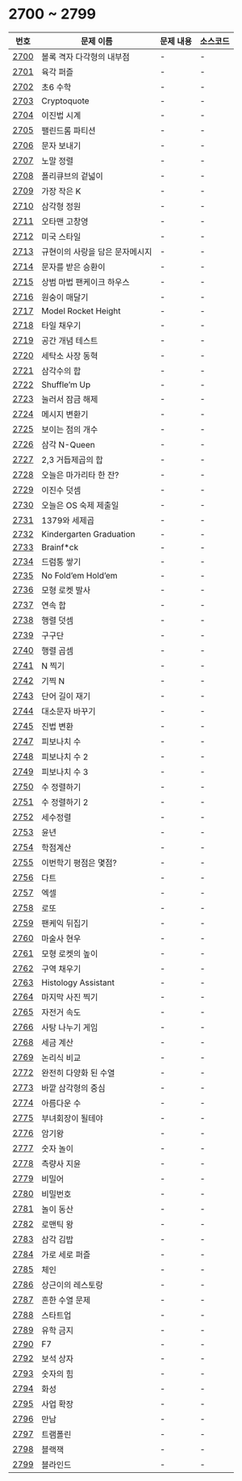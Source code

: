 # 2700 ~ 2799

번호 | 문제 이름 | 문제 내용 | 소스코드
--- | --- | --- | ---
[2700](https://www.acmicpc.net/problem/2700) | 볼록 격자 다각형의 내부점 | - | -
[2701](https://www.acmicpc.net/problem/2701) | 육각 퍼즐 | - | -
[2702](https://www.acmicpc.net/problem/2702) | 초6 수학 | - | -
[2703](https://www.acmicpc.net/problem/2703) | Cryptoquote | - | -
[2704](https://www.acmicpc.net/problem/2704) | 이진법 시계 | - | -
[2705](https://www.acmicpc.net/problem/2705) | 팰린드롬 파티션 | - | -
[2706](https://www.acmicpc.net/problem/2706) | 문자 보내기 | - | -
[2707](https://www.acmicpc.net/problem/2707) | 노말 정렬 | - | -
[2708](https://www.acmicpc.net/problem/2708) | 폴리큐브의 겉넓이 | - | -
[2709](https://www.acmicpc.net/problem/2709) | 가장 작은 K | - | -
[2710](https://www.acmicpc.net/problem/2710) | 삼각형 정원 | - | -
[2711](https://www.acmicpc.net/problem/2711) | 오타맨 고창영 | - | -
[2712](https://www.acmicpc.net/problem/2712) | 미국 스타일 | - | -
[2713](https://www.acmicpc.net/problem/2713) | 규현이의 사랑을 담은 문자메시지 | - | -
[2714](https://www.acmicpc.net/problem/2714) | 문자를 받은 승환이 | - | -
[2715](https://www.acmicpc.net/problem/2715) | 상범 마법 팬케이크 하우스 | - | -
[2716](https://www.acmicpc.net/problem/2716) | 원숭이 매달기 | - | -
[2717](https://www.acmicpc.net/problem/2717) | Model Rocket Height | - | -
[2718](https://www.acmicpc.net/problem/2718) | 타일 채우기 | - | -
[2719](https://www.acmicpc.net/problem/2719) | 공간 개념 테스트 | - | -
[2720](https://www.acmicpc.net/problem/2720) | 세탁소 사장 동혁 | - | -
[2721](https://www.acmicpc.net/problem/2721) | 삼각수의 합 | - | -
[2722](https://www.acmicpc.net/problem/2722) | Shuffle’m Up | - | -
[2723](https://www.acmicpc.net/problem/2723) | 눌러서 잠금 해제 | - | -
[2724](https://www.acmicpc.net/problem/2724) | 메시지 변환기 | - | -
[2725](https://www.acmicpc.net/problem/2725) | 보이는 점의 개수 | - | -
[2726](https://www.acmicpc.net/problem/2726) | 삼각 N-Queen | - | -
[2727](https://www.acmicpc.net/problem/2727) | 2,3 거듭제곱의 합 | - | -
[2728](https://www.acmicpc.net/problem/2728) | 오늘은 마가리타 한 잔? | - | -
[2729](https://www.acmicpc.net/problem/2729) | 이진수 덧셈 | - | -
[2730](https://www.acmicpc.net/problem/2730) | 오늘은 OS 숙제 제출일 | - | -
[2731](https://www.acmicpc.net/problem/2731) | 1379와 세제곱 | - | -
[2732](https://www.acmicpc.net/problem/2732) | Kindergarten Graduation | - | -
[2733](https://www.acmicpc.net/problem/2733) | Brainf*ck | - | -
[2734](https://www.acmicpc.net/problem/2734) | 드럼통 쌓기 | - | -
[2735](https://www.acmicpc.net/problem/2735) | No Fold’em Hold’em | - | -
[2736](https://www.acmicpc.net/problem/2736) | 모형 로켓 발사 | - | -
[2737](https://www.acmicpc.net/problem/2737) | 연속 합 | - | -
[2738](https://www.acmicpc.net/problem/2738) | 행렬 덧셈 | - | -
[2739](https://www.acmicpc.net/problem/2739) | 구구단 | - | -
[2740](https://www.acmicpc.net/problem/2740) | 행렬 곱셈 | - | -
[2741](https://www.acmicpc.net/problem/2741) | N 찍기 | - | -
[2742](https://www.acmicpc.net/problem/2742) | 기찍 N | - | -
[2743](https://www.acmicpc.net/problem/2743) | 단어 길이 재기 | - | -
[2744](https://www.acmicpc.net/problem/2744) | 대소문자 바꾸기 | - | -
[2745](https://www.acmicpc.net/problem/2745) | 진법 변환 | - | -
[2747](https://www.acmicpc.net/problem/2747) | 피보나치 수 | - | -
[2748](https://www.acmicpc.net/problem/2748) | 피보나치 수 2 | - | -
[2749](https://www.acmicpc.net/problem/2749) | 피보나치 수 3 | - | -
[2750](https://www.acmicpc.net/problem/2750) | 수 정렬하기 | - | -
[2751](https://www.acmicpc.net/problem/2751) | 수 정렬하기 2 | - | -
[2752](https://www.acmicpc.net/problem/2752) | 세수정렬 | - | -
[2753](https://www.acmicpc.net/problem/2753) | 윤년 | - | -
[2754](https://www.acmicpc.net/problem/2754) | 학점계산 | - | -
[2755](https://www.acmicpc.net/problem/2755) | 이번학기 평점은 몇점? | - | -
[2756](https://www.acmicpc.net/problem/2756) | 다트 | - | -
[2757](https://www.acmicpc.net/problem/2757) | 엑셀 | - | -
[2758](https://www.acmicpc.net/problem/2758) | 로또 | - | -
[2759](https://www.acmicpc.net/problem/2759) | 팬케익 뒤집기 | - | -
[2760](https://www.acmicpc.net/problem/2760) | 마술사 현우 | - | -
[2761](https://www.acmicpc.net/problem/2761) | 모형 로켓의 높이 | - | -
[2762](https://www.acmicpc.net/problem/2762) | 구역 채우기 | - | -
[2763](https://www.acmicpc.net/problem/2763) | Histology Assistant | - | -
[2764](https://www.acmicpc.net/problem/2764) | 마지막 사진 찍기 | - | -
[2765](https://www.acmicpc.net/problem/2765) | 자전거 속도 | - | -
[2766](https://www.acmicpc.net/problem/2766) | 사탕 나누기 게임 | - | -
[2768](https://www.acmicpc.net/problem/2768) | 세금 계산 | - | -
[2769](https://www.acmicpc.net/problem/2769) | 논리식 비교 | - | -
[2772](https://www.acmicpc.net/problem/2772) | 완전히 다양화 된 수열 | - | -
[2773](https://www.acmicpc.net/problem/2773) | 바깥 삼각형의 중심 | - | -
[2774](https://www.acmicpc.net/problem/2774) | 아름다운 수 | - | -
[2775](https://www.acmicpc.net/problem/2775) | 부녀회장이 될테야 | - | -
[2776](https://www.acmicpc.net/problem/2776) | 암기왕 | - | -
[2777](https://www.acmicpc.net/problem/2777) | 숫자 놀이 | - | -
[2778](https://www.acmicpc.net/problem/2778) | 측량사 지윤 | - | -
[2779](https://www.acmicpc.net/problem/2779) | 비밀어 | - | -
[2780](https://www.acmicpc.net/problem/2780) | 비밀번호 | - | -
[2781](https://www.acmicpc.net/problem/2781) | 놀이 동산 | - | -
[2782](https://www.acmicpc.net/problem/2782) | 로맨틱 왕 | - | -
[2783](https://www.acmicpc.net/problem/2783) | 삼각 김밥 | - | -
[2784](https://www.acmicpc.net/problem/2784) | 가로 세로 퍼즐 | - | -
[2785](https://www.acmicpc.net/problem/2785) | 체인 | - | -
[2786](https://www.acmicpc.net/problem/2786) | 상근이의 레스토랑 | - | -
[2787](https://www.acmicpc.net/problem/2787) | 흔한 수열 문제 | - | -
[2788](https://www.acmicpc.net/problem/2788) | 스타트업 | - | -
[2789](https://www.acmicpc.net/problem/2789) | 유학 금지 | - | -
[2790](https://www.acmicpc.net/problem/2790) | F7 | - | -
[2792](https://www.acmicpc.net/problem/2792) | 보석 상자 | - | -
[2793](https://www.acmicpc.net/problem/2793) | 숫자의 힘 | - | -
[2794](https://www.acmicpc.net/problem/2794) | 화성 | - | -
[2795](https://www.acmicpc.net/problem/2795) | 사업 확장 | - | -
[2796](https://www.acmicpc.net/problem/2796) | 만남 | - | -
[2797](https://www.acmicpc.net/problem/2797) | 트램폴린 | - | -
[2798](https://www.acmicpc.net/problem/2798) | 블랙잭 | - | -
[2799](https://www.acmicpc.net/problem/2799) | 블라인드 | - | -
